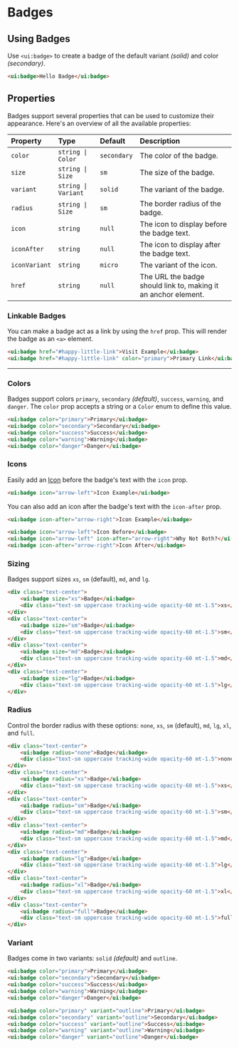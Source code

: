 # Badges

## Using Badges

Use `<ui:badge>` to create a badge of the default variant _(solid)_ and color _(secondary)_.

```html +demo title={Using Badges} previewClasses={py-8 flex items-center justify-center}
<ui:badge>Hello Badge</ui:badge>
```

## Properties

Badges support several properties that can be used to customize their appearance. Here's an overview of all the available properties:

| Property | Type | Default | Description |
|:---|:---|:---|:---|
| `color` | `string \| Color` | `secondary` | The color of the badge. |
| `size` | `string \| Size` | `sm` | The size of the badge. |
| `variant` | `string \| Variant` | `solid` | The variant of the badge. |
| `radius` | `string \| Size` | `sm` | The border radius of the badge. |
| `icon` | `string` | `null` | The icon to display before the badge text. |
| `iconAfter` | `string` | `null` | The icon to display after the badge text. |
| `iconVariant` | `string` | `micro` | The variant of the icon. |
| `href` | `string` | `null` | The URL the badge should link to, making it an anchor element. |

### Linkable Badges

You can make a badge act as a link by using the `href` prop. This will render the badge as an `<a>` element.

```html +demo title={Linkable Badges} previewClasses={flex flex-col sm:flex-row gap-3 items-center justify-center}
<ui:badge href="#happy-little-link">Visit Example</ui:badge>
<ui:badge href="#happy-little-link" color="primary">Primary Link</ui:badge>
```

---

### Colors
Badges support colors `primary`, `secondary` _(default)_, `success`, `warning`, and `danger`.
The `color` prop accepts a string or a `Color` enum to define this value.

```html +demo title={Badge Colors} previewClasses={flex flex-col sm:flex-row gap-3 items-center justify-center}
<ui:badge color="primary">Primary</ui:badge>
<ui:badge color="secondary">Secondary</ui:badge>
<ui:badge color="success">Success</ui:badge>
<ui:badge color="warning">Warning</ui:badge>
<ui:badge color="danger">Danger</ui:badge>
```

### Icons
Easily add an [Icon](/docs/icons) before the badge's text with the `icon` prop.
```html
<ui:badge icon="arrow-left">Icon Example</ui:badge>
```

You can also add an icon after the badge's text with the `icon-after` prop.
```html
<ui:badge icon-after="arrow-right">Icon Example</ui:badge>
```

```html +demo title={Badges with Icons} previewClasses={flex flex-col sm:flex-row gap-3 items-center justify-center}
<ui:badge icon="arrow-left">Icon Before</ui:badge>
<ui:badge icon="arrow-left" icon-after="arrow-right">Why Not Both?</ui:badge>
<ui:badge icon-after="arrow-right">Icon After</ui:badge>
```

### Sizing
Badges support sizes `xs`, `sm` (default), `md`, and `lg`.

```html +demo title={Badge Sizing} previewClasses={flex flex-col sm:flex-row gap-3 sm:items-end justify-center py-4}
<div class="text-center">
    <ui:badge size="xs">Badge</ui:badge>
    <div class="text-sm uppercase tracking-wide opacity-60 mt-1.5">xs</div>
</div>
<div class="text-center">
    <ui:badge size="sm">Badge</ui:badge>
    <div class="text-sm uppercase tracking-wide opacity-60 mt-1.5">sm</div>
</div>
<div class="text-center">
    <ui:badge size="md">Badge</ui:badge>
    <div class="text-sm uppercase tracking-wide opacity-60 mt-1.5">md</div>
</div>
<div class="text-center">
    <ui:badge size="lg">Badge</ui:badge>
    <div class="text-sm uppercase tracking-wide opacity-60 mt-1.5">lg</div>
</div>
```

### Radius

Control the border radius with these options: `none`, `xs`, `sm` (default), `md`, `lg`, `xl`, and `full`.

```html +demo title={Badge Corner Radius} previewClasses={flex flex-col sm:flex-row gap-3 sm:items-end justify-center py-4}
<div class="text-center">
    <ui:badge radius="none">Badge</ui:badge>
    <div class="text-sm uppercase tracking-wide opacity-60 mt-1.5">none</div>
</div>
<div class="text-center">
    <ui:badge radius="xs">Badge</ui:badge>
    <div class="text-sm uppercase tracking-wide opacity-60 mt-1.5">xs</div>
</div>
<div class="text-center">
    <ui:badge radius="sm">Badge</ui:badge>
    <div class="text-sm uppercase tracking-wide opacity-60 mt-1.5">sm</div>
</div>
<div class="text-center">
    <ui:badge radius="md">Badge</ui:badge>
    <div class="text-sm uppercase tracking-wide opacity-60 mt-1.5">md</div>
</div>
<div class="text-center">
    <ui:badge radius="lg">Badge</ui:badge>
    <div class="text-sm uppercase tracking-wide opacity-60 mt-1.5">lg</div>
</div>
<div class="text-center">
    <ui:badge radius="xl">Badge</ui:badge>
    <div class="text-sm uppercase tracking-wide opacity-60 mt-1.5">xl</div>
</div>
<div class="text-center">
    <ui:badge radius="full">Badge</ui:badge>
    <div class="text-sm uppercase tracking-wide opacity-60 mt-1.5">full</div>
</div>
```

### Variant
Badges come in two variants: `solid` _(default)_ and `outline`.

```html +demo title={Solid Variant} previewClasses={flex flex-col sm:flex-row gap-3 sm:items-end justify-center py-4}
<ui:badge color="primary">Primary</ui:badge>
<ui:badge color="secondary">Secondary</ui:badge>
<ui:badge color="success">Success</ui:badge>
<ui:badge color="warning">Warning</ui:badge>
<ui:badge color="danger">Danger</ui:badge>
```

```html +demo title={Outline Variant} previewClasses={flex flex-col sm:flex-row gap-3 sm:items-end justify-center py-4}
<ui:badge color="primary" variant="outline">Primary</ui:badge>
<ui:badge color="secondary" variant="outline">Secondary</ui:badge>
<ui:badge color="success" variant="outline">Success</ui:badge>
<ui:badge color="warning" variant="outline">Warning</ui:badge>
<ui:badge color="danger" variant="outline">Danger</ui:badge>
```
